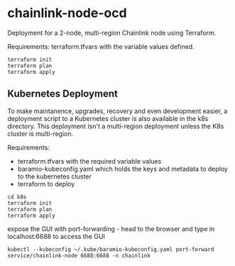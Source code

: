 # chainlink-node-ocd

Deployment for a 2-node, multi-region Chainlink node using Terraform.

Requirements: terraform.tfvars with the variable values defined.
```
terraform init
terraform plan
terraform apply
```

## Kubernetes Deployment
To make maintanence, upgrades, recovery and even development easier, a deployment script to a Kubernetes cluster is 
also available in the k8s directory. This deployment isn't a multi-region deployment unless the K8s cluster is multi-region.

Requirements: 
* terraform.tfvars with the required variable values
* baramio-kubeconfig.yaml which holds the keys and metadata to deploy to the kubernetes cluster
* terraform to deploy

```
cd k8s
terraform init
terraform plan
terraform apply
```

expose the GUI with port-forwarding - head to the browser and type in localhost:6688 to access the GUI
```
kubectl --kubeconfig ~/.kube/baramio-kubeconfig.yaml port-forward service/chainlink-node 6688:6688 -n chainlink
```